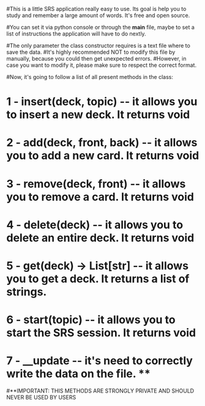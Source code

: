 #This is a little SRS application really easy to use. Its goal is help you to study and remember a large amount of words. It's free and open source.

#You can set it via python console or through the __main__ file, maybe to set a list of instructions the application will have to do nextly. 

#The only parameter the class constructor requires is a text file where to save the data.
#It's highly recommended NOT to modify this file by manually, because you could then get unexpected errors.
#However, in case you want to modify it, please make sure to respect the correct format.

#Now, it's going to follow a list of all present methods in the class:
# 1 - insert(deck, topic) -- it allows you to insert a new deck. It returns void
# 2 - add(deck, front, back) -- it allows you to add a new card. It returns void
# 3 - remove(deck, front) -- it allows you to remove a card. It returns void
# 4 - delete(deck) -- it allows you to delete an entire deck. It returns void
# 5 - get(deck) -> List[str] -- it allows you to get a deck. It returns a list of strings.
# 6 - start(topic) -- it allows you to start the SRS session. It returns void
# 7 - __update -- it's need to correctly write the data on the file. **

#**IMPORTANT: THIS METHODS ARE STRONGLY PRIVATE AND SHOULD NEVER BE USED BY USERS